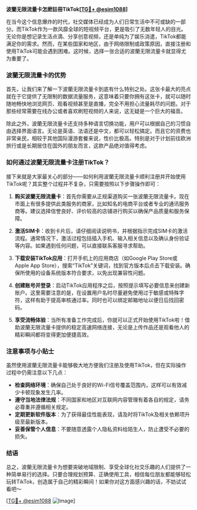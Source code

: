 **波蘭无限流量卡怎麽註冊TikTok[[TG💪+ @esim1088](https://t.me/s/esim1088)]**

在当今这个信息爆炸的时代，社交媒体已经成为人们日常生活中不可或缺的一部分。而TikTok作为一款风靡全球的短视频平台，更是吸引了无数年轻人的目光。无论你是想记录生活点滴、分享创意视频，还是单纯为了娱乐消遣，TikTok都能满足你的需求。然而，在某些国家和地区，由于网络限制或政策原因，直接注册和使用TikTok可能会遇到困难。这时候，选择一张合适的波蘭无限流量卡就显得尤为重要了。

### 波蘭无限流量卡的优势

首先，让我们来了解一下波蘭无限流量卡到底有什么特别之处。这张卡最大的亮点就在于它提供了无限制的数据流量服务，这意味着只要你拥有这张卡，就可以随时随地畅快地浏览网页、观看视频甚至是直播，完全不用担心流量耗尽的问题。对于那些经常需要在线办公或者喜欢刷短视频的人来说，这无疑是一个巨大的福音。

除此之外，波蘭无限流量卡还支持多种语言切换功能，用户可以根据自己的习惯自由选择界面语言。无论是英语、法语还是中文，都可以轻松搞定。而且它的资费也非常亲民，相较于其他国际漫游套餐来说，性价比极高。特别是对于计划前往欧洲旅行或是长期居住在国外的朋友而言，这款产品绝对值得考虑。

### 如何通过波蘭无限流量卡注册TikTok？

接下来就是大家最关心的部分——如何利用波蘭无限流量卡顺利注册并开始使用TikTok呢？其实整个过程并不复杂，只需要按照以下步骤操作即可：

1. **购买波蘭无限流量卡**：首先你需要从正规渠道购买一张波蘭无限流量卡。现在市面上有很多提供此类服务的商家，比如知名的电商平台或者专业的通讯服务商等。建议选择信誉良好、评价较高的店铺进行购买以确保产品质量和服务保障。

2. **激活SIM卡**：收到卡片后，请仔细阅读说明书，并根据指示完成SIM卡的激活流程。通常情况下，激活过程包括插入手机、输入相关信息以及确认身份验证等内容。如果遇到任何问题，可以直接联系客服寻求帮助。

3. **下载安装TikTok应用**：打开手机上的应用商店（如Google Play Store或Apple App Store），搜索“TikTok”关键词，找到官方版本后点击下载安装。确保所使用的设备系统版本符合要求，以免出现兼容性问题。

4. **创建账号并登录**：启动TikTok应用程序之后，按照提示填写必要信息来创建新账户。这里需要注意的是，在设置用户名时尽量避免使用过于敏感或特殊字符，这样有助于提高审核通过率。同时也可以绑定邮箱地址以便日后找回密码。

5. **享受流畅体验**：当所有准备工作完成后，你就可以正式开始使用TikTok啦！借助波蘭无限流量卡提供的稳定高速网络连接，无论是上传作品还是观看他人的精彩瞬间都将变得更加便捷高效。

### 注意事项与小贴士

虽然使用波蘭无限流量卡能够极大地方便我们注册及使用TikTok，但在实际操作过程中仍需注意以下几点：

- **检查网络环境**：确保自己处于良好的Wi-Fi信号覆盖范围内，这样可以有效减少卡顿现象发生几率。
- **遵守当地法律法规**：不同国家和地区对互联网内容管理有着各自的规定，请务必尊重并遵循相关规定。
- **定期更新软件版本**：为了获得最佳性能表现，请及时将TikTok及相关依赖项升级至最新版本。
- **妥善保管个人信息**：不要随意透露个人隐私资料给陌生人，防止遭受不必要的损失。

### 结语

总之，波蘭无限流量卡为想要突破地域限制、享受全球化社交乐趣的人们提供了一种简单易行的选择。只要合理规划预算、正确使用工具，相信每位朋友都能够轻松玩转TikTok，创造属于自己的精彩瞬间！如果你对这方面感兴趣的话，不妨试试看吧～

[[TG💪+ @esim1088](https://t.me/s/esim1088) ![Image](https://i.postimg.cc/4NQfJmqS/Snipaste-2025-05-13-00-14-12.png)]